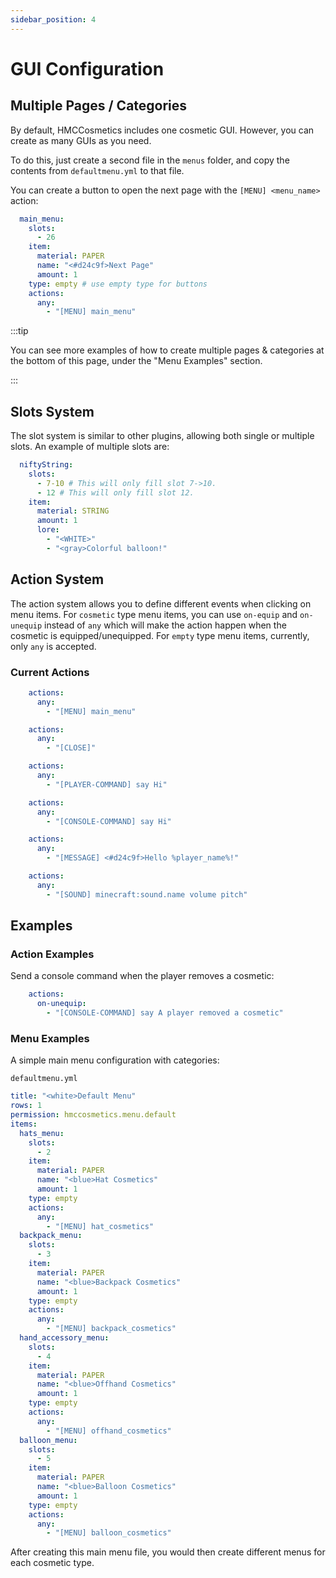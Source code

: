 ```yaml
---
sidebar_position: 4
---
```


# GUI Configuration

## Multiple Pages / Categories

By default, HMCCosmetics includes one cosmetic GUI. However, you can create as many GUIs as you need.

To do this, just create a second file in the `menus` folder, and copy the contents from `defaultmenu.yml` to that file.

You can create a button to open the next page with the `[MENU] <menu_name>` action:

```yaml
  main_menu:
    slots:
      - 26
    item:
      material: PAPER
      name: "<#d24c9f>Next Page"
      amount: 1
    type: empty # use empty type for buttons
    actions:
      any:
        - "[MENU] main_menu"
```

:::tip 

You can see more examples of how to create multiple pages & categories at the bottom of this page, under the "Menu Examples" section.

:::

## Slots System

The slot system is similar to other plugins, allowing both single or multiple slots. An example of multiple slots are:

```yaml
  niftyString:
    slots:
      - 7-10 # This will only fill slot 7->10. 
      - 12 # This will only fill slot 12. 
    item:
      material: STRING
      amount: 1
      lore:
        - "<WHITE>"
        - "<gray>Colorful balloon!"
```

## Action System

The action system allows you to define different events when clicking on menu items.
For `cosmetic` type menu items, you can use `on-equip` and `on-unequip` instead of `any` which will make the action happen when the cosmetic is equipped/unequipped.
For `empty` type menu items, currently, only `any` is accepted.

### Current Actions

```yaml
    actions:
      any:
        - "[MENU] main_menu"
```

```yaml
    actions:
      any:
        - "[CLOSE]"
```

```yaml
    actions:
      any:
        - "[PLAYER-COMMAND] say Hi"
```

```yaml
    actions:
      any:
        - "[CONSOLE-COMMAND] say Hi"
```

```yaml
    actions:
      any:
        - "[MESSAGE] <#d24c9f>Hello %player_name%!"
```

```yaml
    actions:
      any:
        - "[SOUND] minecraft:sound.name volume pitch"
```

## Examples

### Action Examples

Send a console command when the player removes a cosmetic:
```yaml
    actions:
      on-unequip:
        - "[CONSOLE-COMMAND] say A player removed a cosmetic"
```

### Menu Examples

A simple main menu configuration with categories:

`defaultmenu.yml`
```yaml
title: "<white>Default Menu"
rows: 1
permission: hmccosmetics.menu.default
items:
  hats_menu:
    slots:
      - 2
    item:
      material: PAPER
      name: "<blue>Hat Cosmetics"
      amount: 1
    type: empty
    actions:
      any:
        - "[MENU] hat_cosmetics"
  backpack_menu:
    slots:
      - 3
    item:
      material: PAPER
      name: "<blue>Backpack Cosmetics"
      amount: 1
    type: empty
    actions:
      any:
        - "[MENU] backpack_cosmetics"
  hand_accessory_menu:
    slots:
      - 4
    item:
      material: PAPER
      name: "<blue>Offhand Cosmetics"
      amount: 1
    type: empty
    actions:
      any:
        - "[MENU] offhand_cosmetics"
  balloon_menu:
    slots:
      - 5
    item:
      material: PAPER
      name: "<blue>Balloon Cosmetics"
      amount: 1
    type: empty
    actions:
      any:
        - "[MENU] balloon_cosmetics"
```

After creating this main menu file, you would then create different menus for each cosmetic type.

